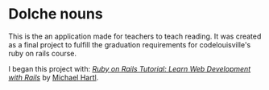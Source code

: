 # Dolche nouns

This is the an application made for teachers to teach reading.  It was created as a final project to fulfill the graduation requirements for codelouisville's ruby on rails course.

I began this project with:
[*Ruby on Rails Tutorial:
Learn Web Development with Rails*](http://www.railstutorial.org/)
by [Michael Hartl](http://www.michaelhartl.com/).